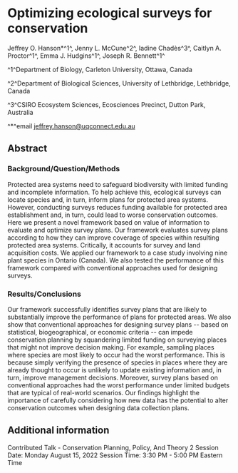 # Optimizing ecological surveys for conservation

Jeffrey O. Hanson*^1^, Jenny L. McCune^2^, Iadine Chadès^3^, Caitlyn A. Proctor^1^, Emma J. Hudgins^1^, Joseph R. Bennett^1^

^1^Department of Biology, Carleton University, Ottawa, Canada

^2^Department of Biological Sciences, University of Lethbridge, Lethbridge, Canada

^3^CSIRO Ecosystem Sciences, Ecosciences Precinct, Dutton Park, Australia

^*^email jeffrey.hanson@uqconnect.edu.au

## Abstract

### Background/Question/Methods

Protected area systems need to safeguard biodiversity with limited funding and incomplete information. To help achieve this, ecological surveys can locate species and, in turn, inform plans for protected area systems. However, conducting surveys reduces funding available for protected area establishment and, in turn, could lead to worse conservation outcomes. Here we present a novel framework based on value of information to evaluate and optimize survey plans. Our framework evaluates survey plans according to how they can improve coverage of species within resulting protected area systems. Critically, it accounts for survey and land acquisition costs. We applied our framework to a case study involving nine plant species in Ontario (Canada). We also tested the performance of this framework compared with conventional approaches used for designing surveys.

### Results/Conclusions

Our framework successfully identifies survey plans that are likely to substantially improve the performance of plans for protected areas. We also show that conventional approaches for designing survey plans -- based on statistical, biogeographical, or economic criteria -- can impede conservation planning by squandering limited funding on surveying places that might not improve decision making. For example, sampling places where species are most likely to occur had the worst performance. This is because simply verifying the presence of species in places where they are already thought to occur is unlikely to update existing information and, in turn, improve management decisions. Moreover, survey plans based on conventional approaches had the worst performance under limited budgets that are typical of real-world scenarios. Our findings highlight the importance of carefully considering how new data has the potential to alter conservation outcomes when designing data collection plans.

## Additional information

Contributed Talk - Conservation Planning, Policy, And Theory 2
Session Date: Monday August 15, 2022
Session Time: 3:30 PM - 5:00 PM Eastern Time
